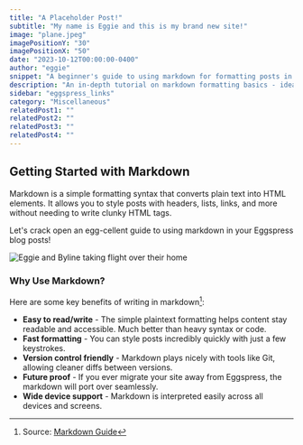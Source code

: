 ```yaml
---
title: "A Placeholder Post!"
subtitle: "My name is Eggie and this is my brand new site!"
image: "plane.jpeg"
imagePositionY: "30"
imagePositionX: "50"
date: "2023-10-12T00:00:00-0400"
author: "eggie"
snippet: "A beginner's guide to using markdown for formatting posts in Eggspress. Covers what markdown is, why use it, headings, lists, links, and more essential syntax."
description: "An in-depth tutorial on markdown formatting basics - ideal for Eggspress bloggers who are new to writing in markdown syntax."
sidebar: "eggspress_links"
category: "Miscellaneous"
relatedPost1: ""
relatedPost2: ""
relatedPost3: ""
relatedPost4: ""
---
```



## Getting Started with Markdown

Markdown is a simple formatting syntax that converts plain text into HTML elements. It allows you to style posts with headers, lists, links, and more without needing to write clunky HTML tags.

Let's crack open an egg-cellent guide to using markdown in your Eggspress blog posts! 

![Eggie and Byline taking flight over their home](plane.jpeg)

### Why Use Markdown?

Here are some key benefits of writing in markdown[^1]:

- **Easy to read/write** - The simple plaintext formatting helps content stay readable and accessible. Much better than heavy syntax or code.
- **Fast formatting** - You can style posts incredibly quickly with just a few keystrokes. 
- **Version control friendly** - Markdown plays nicely with tools like Git, allowing cleaner diffs between versions.
- **Future proof** - If you ever migrate your site away from Eggspress, the markdown will port over seamlessly. 
- **Wide device support** - Markdown is interpreted easily across all devices and screens.  

[^1]: Source: [Markdown Guide](https://www.markdownguide.org/getting-started/)